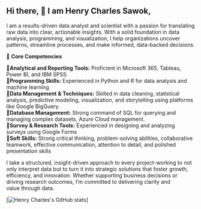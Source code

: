 ## Hi there, 👋 I am Henry Charles Sawok,  

I am a results-driven data analyst and scientist with a passion for translating raw data into clear, actionable insights. With a solid foundation in data analysis, programming, and visualization, I help organizations uncover patterns, streamline processes, and make informed, data-backed decisions.  

🔧 **Core Competencies**  

🔗**Analytical and Reporting Tools:** Proficient in Microsoft 365, Tableau, Power BI, and IBM SPSS    
🔗**Programming Skills:** Experienced in Python and R for data analysis and machine learning  
🔗**Data Management & Techniques:** Skilled in data cleaning, statistical analysis, predictive modeling, visualization, and storytelling using platforms like Google BigQuery.    
🔗**Database Management:** Strong command of SQL for querying and managing complex datasets, Azure Cloud management.    
🔗**Survey & Research Tools:** Experienced in designing and analyzing surveys using Google Forms  
🔗**Soft Skills:** Strong critical thinking, problem-solving abilities, collaborative teamwork, effective communication, attention to detail, and polished presentation skills    

I take a structured, insight-driven approach to every project-working to not only interpret data but to turn it into strategic solutions that foster growth, efficiency, and innovation. Whether supporting business decisions or driving research outcomes, I’m committed to delivering clarity and value through data.  


<!-- Github stats from https://github.com/codeschemer/github-readme-stats -->
[![Henry Charles's GitHub stats](https://github-readme-stats.vercel.app/api?username=codeschemer&count_private=true&show_icons=true&theme=radical&hide_rank=false)]
